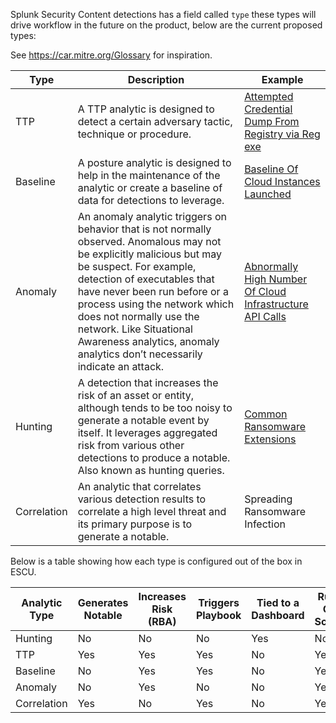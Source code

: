 Splunk Security Content detections has a field called `type` these types will drive workflow in the future on the product, below are the current proposed types:

See https://car.mitre.org/Glossary for inspiration.

| Type        | Description | Example      |   
| ----------- | ----------- |--------------|
| TTP | A TTP analytic is designed to detect a certain adversary tactic, technique or procedure. | [Attempted Credential Dump From Registry via Reg exe](https://github.com/splunk/security_content/blob/develop/detections/endpoint/attempted_credential_dump_from_registry_via_reg_exe.yml) |
| Baseline | A posture analytic is designed to help in the maintenance of the analytic or create a baseline of data for detections to leverage. | [Baseline Of Cloud Instances Launched](https://github.com/splunk/security_content/blob/develop/baselines/baseline_of_cloud_instances_launched.yml) |
| Anomaly | An anomaly analytic triggers on behavior that is not normally observed. Anomalous may not be explicitly malicious but may be suspect. For example, detection of executables that have never been run before or a process using the network which does not normally use the network. Like Situational Awareness analytics, anomaly analytics don’t necessarily indicate an attack. | [Abnormally High Number Of Cloud Infrastructure API Calls](https://github.com/splunk/security_content/blob/develop/detections/cloud/abnormally_high_number_of_cloud_infrastructure_api_calls.yml) | 
| Hunting | A detection that increases the risk of an asset or entity, although tends to be too noisy to generate a notable event by itself. It leverages aggregated risk from various other detections to produce a notable. Also known as hunting queries.  | [Common Ransomware Extensions ](https://github.com/splunk/security_content/blob/develop/detections/endpoint/common_ransomware_extensions.yml) |
| Correlation | An analytic that correlates various detection results to correlate a high level threat and its primary purpose is to generate a notable. | Spreading Ransomware Infection | 


Below is a table showing how each type is configured out of the box in ESCU. 

| Analytic Type | Generates Notable | Increases Risk (RBA) | Triggers Playbook | Tied to a Dashboard | Runs on CRON Schedule | Enabled OOB |  
| ------------- | ----------------- | -------------------- | ----------------- | ------------------- | --------------------- | ----------- |
| Hunting | No | No | No | Yes | No | No |
| TTP | Yes | Yes | Yes | No | Yes | No |
| Baseline | No | Yes | Yes | No | Yes | No |
| Anomaly | No | Yes | No | No | Yes | No |
| Correlation | Yes | No | Yes | No | Yes | Yes |
